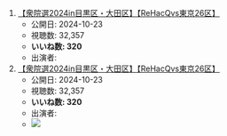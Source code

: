 1.  [【衆院選2024in目黒区・大田区】【ReHacQvs東京26区】](/rehacq_fan/ids/https://www.youtube.com/watch?v=XqfdzpXdqIE "wikilink")
    -   公開日: 2024-10-23
    -   視聴数: 32,357
    -   **いいね数: 320**
    -   出演者: 
1.  [【衆院選2024in目黒区・大田区】【ReHacQvs東京26区】](https://www.youtube.com/watch?v=XqfdzpXdqIE)
    -   公開日: 2024-10-23
    -   視聴数: 32,357
    -   **いいね数: 320**
    -   出演者: 
    - [![](https://img.youtube.com/vi/XqfdzpXdqIE/hqdefault.jpg)](https://www.youtube.com/watch?v=XqfdzpXdqIE)
